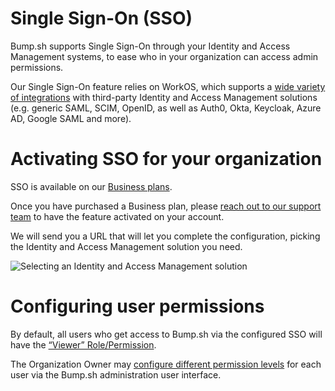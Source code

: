 # Single Sign-On (SSO)

Bump.sh supports Single Sign-On through your Identity and Access Management systems, to ease who in your organization can access admin permissions.

Our Single Sign-On feature relies on WorkOS, which supports a [wide variety of integrations](https://workos.com/docs/integrations) with third-party Identity and Access Management solutions (e.g. generic SAML, SCIM, OpenID, as well as Auth0, Okta, Keycloak, Azure AD, Google SAML and more).

# Activating SSO for your organization

SSO is available on our [Business plans](https://bump.sh/pricing?utm_source=bump&utm_medium=help_center).

Once you have purchased a Business plan, please [reach out to our support team](mailto:hello@bump.sh) to have the feature activated on your account.

We will send you a URL that will let you complete the configuration, picking the Identity and Access Management solution you need.

![Selecting an Identity and Access Management solution](/files/1SucEsWaJNivFoU9pusQ.png)

# Configuring user permissions

By default, all users who get access to Bump.sh via the configured SSO will have the [“Viewer” Role/Permission](organizations/index.md#member-management).

The Organization Owner may [configure different permission levels](organizations/index.md#member-management) for each user via the Bump.sh administration user interface.

